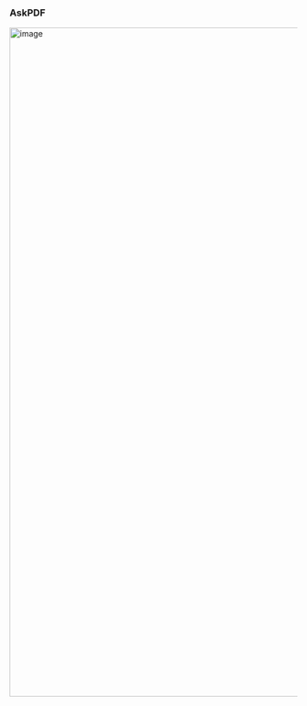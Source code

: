 ### AskPDF
 <img width="1172" alt="image" src="https://github.com/Avinash-Singh-G/AskPDF/assets/74002584/fe635942-04c5-45f1-ba3f-d4beefa307bd">
